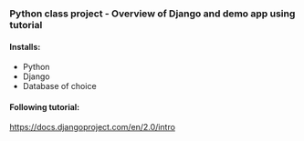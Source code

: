 ### Python class project - Overview of Django and demo app using tutorial

#### Installs:
- Python
- Django
- Database of choice

#### Following tutorial:
https://docs.djangoproject.com/en/2.0/intro